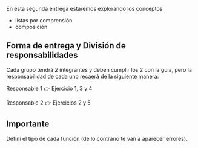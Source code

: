 En esta segunda entrega estaremos explorando los conceptos

* listas por comprensión
* composición

## Forma de entrega y División de responsabilidades

Cada grupo tendrá *2* integrantes y deben cumplir los 2 con la guía, pero la responsabilidad de cada uno recaerá de la siguiente manera:

Responsable 1 :point_right: Ejercicio 1, 3 y 4

Responsable 2 :point_right: Ejercicios 2 y 5

## Importante

Definí el tipo de cada función (de lo contrario te van a aparecer errores).
